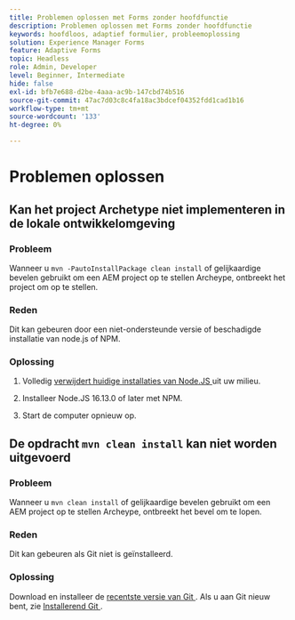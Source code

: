 ```yaml
---
title: Problemen oplossen met Forms zonder hoofdfunctie
description: Problemen oplossen met Forms zonder hoofdfunctie
keywords: hoofdloos, adaptief formulier, probleemoplossing
solution: Experience Manager Forms
feature: Adaptive Forms
topic: Headless
role: Admin, Developer
level: Beginner, Intermediate
hide: false
exl-id: bfb7e688-d2be-4aaa-ac9b-147cbd74b516
source-git-commit: 47ac7d03c8c4fa18ac3bdcef04352fdd1cad1b16
workflow-type: tm+mt
source-wordcount: '133'
ht-degree: 0%

---
```


# Problemen oplossen

## Kan het project Archetype niet implementeren in de lokale ontwikkelomgeving

### Probleem

Wanneer u `mvn -PautoInstallPackage clean install` of gelijkaardige bevelen gebruikt om een AEM project op te stellen Archeype, ontbreekt het project om op te stellen.

### Reden

Dit kan gebeuren door een niet-ondersteunde versie of beschadigde installatie van node.js of NPM.

### Oplossing

1. Volledig [ verwijdert huidige installaties van Node.JS ](https://khushwantsehgal.wordpress.com/2022/06/28/how-to-remove-node-js-completely-from-windows-10/) uit uw milieu.

1. Installeer Node.JS 16.13.0 of later met NPM.

1. Start de computer opnieuw op.


## De opdracht `mvn clean install` kan niet worden uitgevoerd

### Probleem

Wanneer u `mvn clean install` of gelijkaardige bevelen gebruikt om een AEM project op te stellen Archeype, ontbreekt het bevel om te lopen.

### Reden

Dit kan gebeuren als Git niet is geïnstalleerd.

### Oplossing

Download en installeer de [ recentste versie van Git ](https://git-scm.com/downloads). Als u aan Git nieuw bent, zie [ Installerend Git ](https://git-scm.com/book/en/v2/Getting-Started-Installing-Git).
